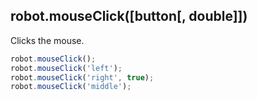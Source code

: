 ## robot.mouseClick([button[, double]])

Clicks the mouse.

```js
robot.mouseClick();
robot.mouseClick('left');
robot.mouseClick('right', true);
robot.mouseClick('middle');
```
